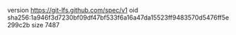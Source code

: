 version https://git-lfs.github.com/spec/v1
oid sha256:1a946f3d7230bf09df47bf533f6a16a47da15523ff9483570d5476ff5e299c2b
size 7487

